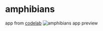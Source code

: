 # amphibians
app from [codelab](https://developer.android.com/codelabs/basic-android-kotlin-compose-practice-amphibians-app)
![amphibians app preview](https://developer.android.com/static/codelabs/basic-android-kotlin-compose-practice-amphibians-app/img/a90fef39e908f431_856.png)
